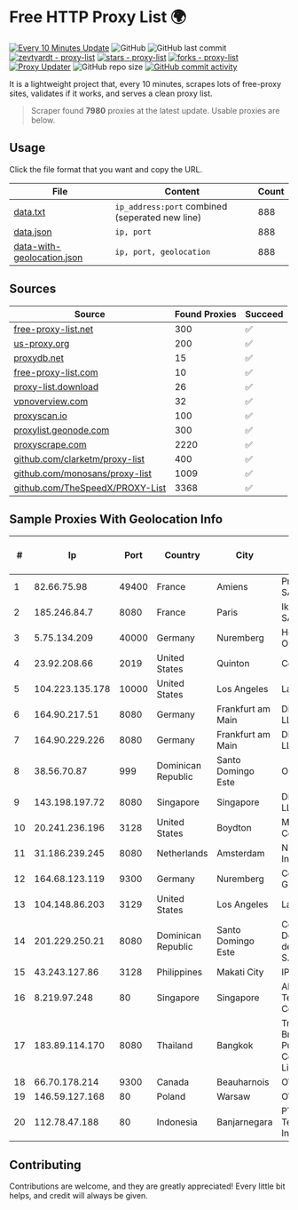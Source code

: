 
# Free HTTP Proxy List 🌍

[![Every 10 Minutes Update](https://github.com/mertguvencli/http-proxy-list/actions/workflows/main.yml/badge.svg?branch=main)](https://github.com/mertguvencli/http-proxy-list/actions/workflows/main.yml)
![GitHub](https://img.shields.io/github/license/mertguvencli/http-proxy-list)
![GitHub last commit](https://img.shields.io/github/last-commit/mertguvencli/http-proxy-list)
[![zevtyardt - proxy-list](https://img.shields.io/static/v1?label=zevtyardt&message=proxy-list&color=blue&logo=github)](https://github.com/zevtyardt/proxy-list "Go to GitHub repo")
[![stars - proxy-list](https://img.shields.io/github/stars/zevtyardt/proxy-list?style=social)](https://github.com/zevtyardt/proxy-list)
[![forks - proxy-list](https://img.shields.io/github/forks/zevtyardt/proxy-list?style=social)](https://github.com/zevtyardt/proxy-list)
[![Proxy Updater](https://github.com/zevtyardt/proxy-list/workflows/Proxy%20Updater/badge.svg)](https://github.com/zevtyardt/proxy-list/actions?query=workflow:"Proxy+Updater")
![GitHub repo size](https://img.shields.io/github/repo-size/zevtyardt/proxy-list)
[![GitHub commit activity](https://img.shields.io/github/commit-activity/m/zevtyardt/proxy-list?logo=commits)](https://github.com/zevtyardt/proxy-list/commits/main)

It is a lightweight project that, every 10 minutes, scrapes lots of free-proxy sites, validates if it works, and serves a clean proxy list.

> Scraper found **7980** proxies at the latest update. Usable proxies are below.

## Usage

Click the file format that you want and copy the URL.

|File|Content|Count|
|----|-------|-----|
|[data.txt](https://raw.githubusercontent.com/mertguvencli/http-proxy-list/main/proxy-list/data.txt)|`ip_address:port` combined (seperated new line)|888|
|[data.json](https://raw.githubusercontent.com/mertguvencli/http-proxy-list/main/proxy-list/data.json)|`ip, port`|888|
|[data-with-geolocation.json](https://raw.githubusercontent.com/mertguvencli/http-proxy-list/main/proxy-list/data-with-geolocation.json)|`ip, port, geolocation`|888|

## Sources

|Source|Found Proxies|Succeed|
|------|-------------|-------|
|[free-proxy-list.net](https://free-proxy-list.net)|300|✅|
|[us-proxy.org](https://www.us-proxy.org)|200|✅|
|[proxydb.net](http://proxydb.net)|15|✅|
|[free-proxy-list.com](https://free-proxy-list.com/?page=&port=&type%5B%5D=http&type%5B%5D=https&up_time=0&search=Search)|10|✅|
|[proxy-list.download](https://www.proxy-list.download/HTTP)|26|✅|
|[vpnoverview.com](https://vpnoverview.com/privacy/anonymous-browsing/free-proxy-servers)|32|✅|
|[proxyscan.io](https://www.proxyscan.io)|100|✅|
|[proxylist.geonode.com](https://proxylist.geonode.com/api/proxy-list?limit=300&page=1&sort_by=lastChecked&sort_type=desc&protocols=http,https)|300|✅|
|[proxyscrape.com](https://api.proxyscrape.com/v2/?request=displayproxies&protocol=http&timeout=10000&country=all&ssl=all&anonymity=all)|2220|✅|
|[github.com/clarketm/proxy-list](https://raw.githubusercontent.com/clarketm/proxy-list/master/proxy-list-raw.txt)|400|✅|
|[github.com/monosans/proxy-list](https://raw.githubusercontent.com/monosans/proxy-list/main/proxies/http.txt)|1009|✅|
|[github.com/TheSpeedX/PROXY-List](https://raw.githubusercontent.com/TheSpeedX/PROXY-List/master/http.txt)|3368|✅|


## Sample Proxies With Geolocation Info

|#|Ip|Port|Country|City|Internet Service Provider|
|-|--|----|-------|----|-------------------------|
|1|82.66.75.98|49400|France|Amiens|Proxad / Free SAS|
|2|185.246.84.7|8080|France|Paris|Ikoula Net SAS|
|3|5.75.134.209|40000|Germany|Nuremberg|Hetzner Online GmbH|
|4|23.92.208.66|2019|United States|Quinton|Centrilogic|
|5|104.223.135.178|10000|United States|Los Angeles|LayerHost|
|6|164.90.217.51|8080|Germany|Frankfurt am Main|DigitalOcean, LLC|
|7|164.90.229.226|8080|Germany|Frankfurt am Main|DigitalOcean, LLC|
|8|38.56.70.87|999|Dominican Republic|Santo Domingo Este|Orbitek SRL|
|9|143.198.197.72|8080|Singapore|Singapore|DigitalOcean, LLC|
|10|20.241.236.196|3128|United States|Boydton|Microsoft Corporation|
|11|31.186.239.245|8080|Netherlands|Amsterdam|NetSkope Inc|
|12|164.68.123.119|9300|Germany|Nuremberg|Contabo GmbH|
|13|104.148.86.203|3129|United States|Los Angeles|LayerHost|
|14|201.229.250.21|8080|Dominican Republic|Santo Domingo Este|Compañía Dominicana de Teléfonos S. A.|
|15|43.243.127.86|3128|Philippines|Makati City|IPVG|
|16|8.219.97.248|80|Singapore|Singapore|Alibaba (US) Technology Co., Ltd.|
|17|183.89.114.170|8080|Thailand|Bangkok|Triple T Broadband Public Company Limited|
|18|66.70.178.214|9300|Canada|Beauharnois|OVH SAS|
|19|146.59.127.168|80|Poland|Warsaw|OVH SAS|
|20|112.78.47.188|80|Indonesia|Banjarnegara|PT DES Teknologi Informasi|



## Contributing

Contributions are welcome, and they are greatly appreciated! Every
little bit helps, and credit will always be given.

